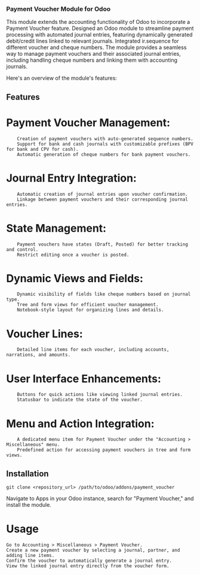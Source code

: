 ### Payment Voucher Module for Odoo

This module extends the accounting functionality of Odoo to incorporate a Payment Voucher feature. Designed an Odoo module to streamline payment processing with automated journal entries, featuring dynamically generated debit/credit lines linked to relevant journals. Integrated ir.sequence for different voucher and  cheque numbers.
The module provides a seamless way to manage payment vouchers and their associated journal entries, including handling cheque numbers and linking them with accounting journals.

Here's an overview of the module's features:

## Features

#     Payment Voucher Management:
        Creation of payment vouchers with auto-generated sequence numbers.
        Support for bank and cash journals with customizable prefixes (BPV for bank and CPV for cash).
        Automatic generation of cheque numbers for bank payment vouchers.

#    Journal Entry Integration:
        Automatic creation of journal entries upon voucher confirmation.
        Linkage between payment vouchers and their corresponding journal entries.

 #   State Management:
        Payment vouchers have states (Draft, Posted) for better tracking and control.
        Restrict editing once a voucher is posted.

#    Dynamic Views and Fields:
        Dynamic visibility of fields like cheque numbers based on journal type.
        Tree and form views for efficient voucher management.
        Notebook-style layout for organizing lines and details.

#    Voucher Lines:
        Detailed line items for each voucher, including accounts, narrations, and amounts.

#    User Interface Enhancements:
        Buttons for quick actions like viewing linked journal entries.
        Statusbar to indicate the state of the voucher.

#    Menu and Action Integration:
        A dedicated menu item for Payment Voucher under the "Accounting > Miscellaneous" menu.
        Predefined action for accessing payment vouchers in tree and form views.


## Installation

    git clone <repository_url> /path/to/odoo/addons/payment_voucher
    
Navigate to Apps in your Odoo instance, search for "Payment Voucher," and install the module.


# Usage

    Go to Accounting > Miscellaneous > Payment Voucher.
    Create a new payment voucher by selecting a journal, partner, and adding line items.
    Confirm the voucher to automatically generate a journal entry.
    View the linked journal entry directly from the voucher form.
